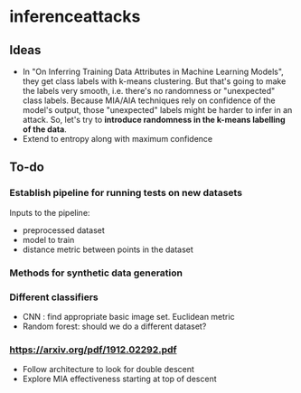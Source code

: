 # inferenceattacks

## Ideas
- In "On Inferring Training Data Attributes in Machine Learning Models", they get class labels with k-means clustering. But that's going to make the labels very smooth, i.e. there's no randomness or "unexpected" class labels. Because MIA/AIA techniques rely on confidence of the model's output, those "unexpected" labels might be harder to infer in an attack. So, let's try to **introduce randomness in the k-means labelling of the data**.
- Extend to entropy along with maximum confidence

## To-do
### Establish pipeline for running tests on new datasets
Inputs to the pipeline:
- preprocessed dataset
- model to train
- distance metric between points in the dataset

### Methods for synthetic data generation

### Different classifiers
- CNN : find appropriate basic image set. Euclidean metric
- Random forest: should we do a different dataset?

### https://arxiv.org/pdf/1912.02292.pdf
- Follow architecture to look for double descent
- Explore MIA effectiveness starting at top of descent
